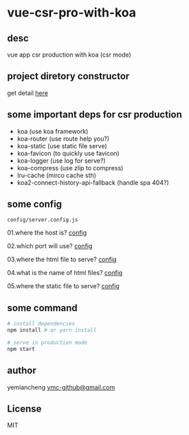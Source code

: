 # vue-csr-pro-with-koa

## desc

vue app csr production with koa (csr mode)

## project diretory constructor

get detail [here](./note/dir-construtor.md)

## some important deps for csr production

- koa (use koa framework)
- koa-router (use route help you?)
- koa-static (use static file serve)
- koa-favicon (to quickly use favicon)
- koa-logger (use log for serve?)
- koa-compress (use zlip to compress)
- lru-cache (mirco cache sth)
- koa2-connect-history-api-fallback (handle spa 404?)

## some config


`config/server.config.js`

01.where the host is? [config](./config/server.config.js#L8)

02.which port will use?  [config](./config/server.config.js#L10)

03.where the html file to serve?  [config](./config/server.config.js#L12)

04.what is the name of html files?   [config](./config/server.config.js#14)

05.where the static file to serve?   [config](./config/server.config.js#16)

## some command

``` bash
# install dependencies
npm install # or yarn install

# serve in production mode
npm start
```

## author

yemiancheng <ymc-github@gmail.com>

## License
MIT